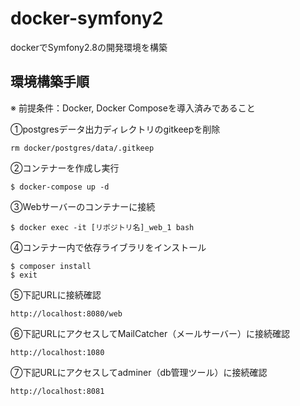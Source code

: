 # docker-symfony2
dockerでSymfony2.8の開発環境を構築

## 環境構築手順
※ 前提条件：Docker, Docker Composeを導入済みであること

①postgresデータ出力ディレクトリのgitkeepを削除
```
rm docker/postgres/data/.gitkeep
```

②コンテナーを作成し実行
```
$ docker-compose up -d
```

③Webサーバーのコンテナーに接続
```
$ docker exec -it [リポジトリ名]_web_1 bash
```

④コンテナー内で依存ライブラリをインストール
```
$ composer install
$ exit
```

⑤下記URLに接続確認
```
http://localhost:8080/web
```

⑥下記URLにアクセスしてMailCatcher（メールサーバー）に接続確認
```
http://localhost:1080
```

⑦下記URLにアクセスしてadminer（db管理ツール）に接続確認
```
http://localhost:8081
```
